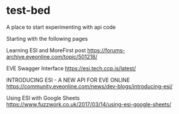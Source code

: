 # test-bed
A place to start experimenting with api code

Starting with the following pages

Learning ESI and MoreFirst post
https://forums-archive.eveonline.com/topic/501218/

EVE Swagger Interface
https://esi.tech.ccp.is/latest/

INTRODUCING ESI - A NEW API FOR EVE ONLINE
https://community.eveonline.com/news/dev-blogs/introducing-esi/

Using ESI with Google Sheets
https://www.fuzzwork.co.uk/2017/03/14/using-esi-google-sheets/